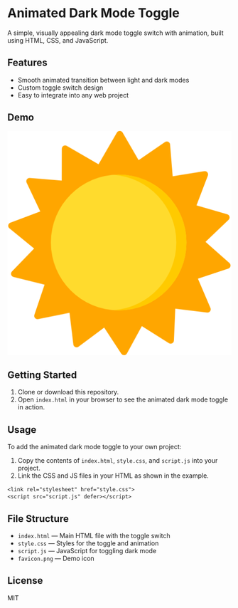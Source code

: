 # Animated Dark Mode Toggle

A simple, visually appealing dark mode toggle switch with animation, built using HTML, CSS, and JavaScript.

## Features

- Smooth animated transition between light and dark modes
- Custom toggle switch design
- Easy to integrate into any web project

## Demo

![Demo](./favicon.png)

## Getting Started

1. Clone or download this repository.
2. Open `index.html` in your browser to see the animated dark mode toggle in action.

## Usage

To add the animated dark mode toggle to your own project:

1. Copy the contents of `index.html`, `style.css`, and `script.js` into your project.
2. Link the CSS and JS files in your HTML as shown in the example.

```
<link rel="stylesheet" href="style.css">
<script src="script.js" defer></script>
```

## File Structure

- `index.html` — Main HTML file with the toggle switch
- `style.css` — Styles for the toggle and animation
- `script.js` — JavaScript for toggling dark mode
- `favicon.png` — Demo icon

## License

MIT
